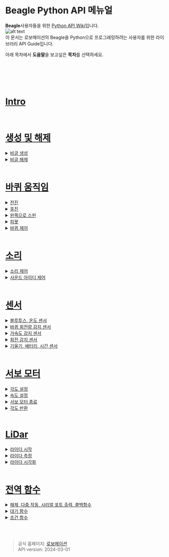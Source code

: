 # Beagle Python API 메뉴얼




**Beagle**사용자들을 위한 [Python API Wiki](https://github.com/RobomationLAB/BeagleAPI_KR/wiki)입니다.<br>
![alt text](https://robomation.net/wp/wp-content/uploads/2024/03/beagle_2-1500x500.jpg)
<Br>
이 문서는 로보메이션의 Beagle을 Python으로 프로그래밍하려는 사용자를 위한 라이브러리 API Guide입니다. 

아래 목차에서 **도움말**을 보고싶은 **목차**를 선택하세요.<br>



<br><br><br><br>

# [Intro](https://github.com/RobomationLAB/BeagleAPI_KR/wiki/시작하기에-앞서)

<br>

# [생성 및 해제](https://github.com/RobomationLAB/BeagleAPI_KR/wiki/생성-및-해제)


<details>
    <summary>
        <a href="https://github.com/RobomationLAB/BeagleAPI_KR/wiki/생성-및-해제#생성">
            비글 생성
        </a>
    </summary>

- [Beagle](https://github.com/RobomationLAB/BeagleAPI_KR/wiki/생성-및-해제#beagle)
- [Beagle(index)](https://github.com/RobomationLAB/BeagleAPI_KR/wiki/생성-및-해제#beagleindex)
- [Beagle(port_name)](https://github.com/RobomationLAB/BeagleAPI_KR/wiki/생성-및-해제#beagleport_name)
- [Beagle(index, port_name)](https://github.com/RobomationLAB/BeagleAPI_KR/wiki/생성-및-해제#beagleindexport_name)

</details>



<details>
    <summary>
        <a href = "https://github.com/RobomationLAB/BeagleAPI_KR/wiki/생성-및-해제#beagle-해제">
        비글 해제
    </summary>

- [dispose()](https://github.com/RobomationLAB/BeagleAPI_KR/wiki/생성-및-해제#dispose)
- [reset()](https://github.com/RobomationLAB/BeagleAPI_KR/wiki/생성-및-해제#reset)

</details>




<br>





# [바퀴 움직임](https://github.com/RobomationLAB/BeagleAPI_KR/wiki/바퀴-움직임)


<details>
    <summary>
        <a href="https://github.com/RobomationLAB/BeagleAPI_KR/wiki/바퀴-움직임#전진">
            전진
        </a>
    </summary>

- [move_forward()](https://github.com/RobomationLAB/BeagleAPI_KR/wiki/바퀴-움직임#move_forward)
- [move_forward(sec)](https://github.com/RobomationLAB/BeagleAPI_KR/wiki/바퀴-움직임#move_forwardsec)
- [move_forward(sec,velocity)](https://github.com/RobomationLAB/BeagleAPI_KR/wiki/바퀴-움직임#move_forwardsec-velocity)
- [move_forward_pulse(pulse)](https://github.com/RobomationLAB/BeagleAPI_KR/wiki/바퀴-움직임#move_forwardpulse)
- [move_forward_pulse(pulse,velocity)](https://github.com/RobomationLAB/BeagleAPI_KR/wiki/바퀴-움직임#move_forwardpulsevelocity)

</details>


<details>
    <summary>
        <a href="https://github.com/RobomationLAB/BeagleAPI_KR/wiki/바퀴-움직임#후진">
            후진
        </a>
    </summary>

- [move_backward()](https://github.com/RobomationLAB/BeagleAPI_KR/wiki/바퀴-움직임#move_backward)
- [move_backward(sec)](https://github.com/RobomationLAB/BeagleAPI_KR/wiki/바퀴-움직임#move_backwardsec)
- [move_backward(sec,velocity)](https://github.com/RobomationLAB/BeagleAPI_KR/wiki/바퀴-움직임#move_backwardsec-velocity)
- [move_backward_pulse(pulse)](https://github.com/RobomationLAB/BeagleAPI_KR/wiki/바퀴-움직임#move_backwardpulse)
- [move_backward_pulse(pulse,velocity)](https://github.com/RobomationLAB/BeagleAPI_KR/wiki/바퀴-움직임#move_backwardpulsevelocity)

</details>



<details>
    <summary>
        <a href="https://github.com/RobomationLAB/BeagleAPI_KR/wiki/바퀴-움직임#스핀">
            왼쪽으로 스핀
        </a>
    </summary>

- [turn_left()](https://github.com/RobomationLAB/BeagleAPI_KR/wiki/바퀴-움직임#turn_left)
- [turn_left(sec)](https://github.com/RobomationLAB/BeagleAPI_KR/wiki/바퀴-움직임#turn_leftsec)
- [turn_left(sec,velocity)](https://github.com/RobomationLAB/BeagleAPI_KR/wiki/바퀴-움직임#turn_leftsecvelocity)
- [turn_left_pulse(pulse)](https://github.com/RobomationLAB/BeagleAPI_KR/wiki/바퀴-움직임#turn_left_pulsepulse)
- [turn_left_pulse(pulse,velocity)](https://github.com/RobomationLAB/BeagleAPI_KR/wiki/바퀴-움직임#turn_left_pulsepulsevelocity)
- [turn_right()](https://github.com/RobomationLAB/BeagleAPI_KR/wiki/바퀴-움직임#turn_right)
- [turn_right(sec)](https://github.com/RobomationLAB/BeagleAPI_KR/wiki/바퀴-움직임#turn_rightsec)
- [turn_right(sec,velocity)](https://github.com/RobomationLAB/BeagleAPI_KR/wiki/바퀴-움직임#turn_rightsecvelocity)
- [turn_right_pulse(pulse)](https://github.com/RobomationLAB/BeagleAPI_KR/wiki/바퀴-움직임#turn_right_pulsepulse)
- [turn_right_pulse(pulse,velocity)](https://github.com/RobomationLAB/BeagleAPI_KR/wiki/바퀴-움직임#turn_right_pulsepulsevelocity)


</details>


<details>
    <summary>
        <a href="https://github.com/RobomationLAB/BeagleAPI_KR/wiki/바퀴-움직임#피봇">
            피봇
        </a>
    </summary>

- [pivot_left()](https://github.com/RobomationLAB/BeagleAPI_KR/wiki/바퀴-움직임#pivot_left)
- [pivot_left(sec)](https://github.com/RobomationLAB/BeagleAPI_KR/wiki/바퀴-움직임#pivot_leftsec)
- [pivot_left(sec,velocity)](https://github.com/RobomationLAB/BeagleAPI_KR/wiki/바퀴-움직임#pivot_leftsec-velocity)
- [pivot_left_pulse(pulse)](https://github.com/RobomationLAB/BeagleAPI_KR/wiki/바퀴-움직임#pivot_left_pulsepulse)
- [pivot_left_pulse(pulse,velocity)](https://github.com/RobomationLAB/BeagleAPI_KR/wiki/바퀴-움직임#pivot_left_pulsepulsevelocity)
- [pivot_right()](https://github.com/RobomationLAB/BeagleAPI_KR/wiki/바퀴-움직임#pivot_right)
- [pivot_right(sec)](https://github.com/RobomationLAB/BeagleAPI_KR/wiki/바퀴-움직임#pivot_rightsec)
- [pivot_right(sec,velocity)](https://github.com/RobomationLAB/BeagleAPI_KR/wiki/바퀴-움직임#pivot_rightsec-velocity)
- [pivot_right_pulse(pulse)](https://github.com/RobomationLAB/BeagleAPI_KR/wiki/바퀴-움직임#pivot_right_pulsepulse)
- [pivot_right_pulse(pulse,velocity)](https://github.com/RobomationLAB/BeagleAPI_KR/wiki/바퀴-움직임#pivot_right_pulsepulsevelocity)

</details>


<details>
    <summary>
        <a href="https://github.com/RobomationLAB/BeagleAPI_KR/wiki/#바퀴-제어">
            바퀴 제어
        </a>
    </summary>

- [wheels(left_velocity, right_velocity)](https://github.com/RobomationLAB/BeagleAPI_KR/wiki/바퀴-움직임#wheelsleft_velocity-right_velocity)
- [wheels(velocity)](https://github.com/RobomationLAB/BeagleAPI_KR/wiki/바퀴-움직임#wheelsvelocity)
- [left_wheel(velocity)](https://github.com/RobomationLAB/BeagleAPI_KR/wiki/바퀴-움직임#left_wheelvelocity)
- [right_wheel(velocity)](https://github.com/RobomationLAB/BeagleAPI_KR/wiki/바퀴-움직임#right_wheelvelocity)
- [stop()](https://github.com/RobomationLAB/BeagleAPI_KR/wiki/바퀴-움직임#stop)

</details>










<br>

# [소리](https://github.com/RobomationLAB/BeagleAPI_KR/wiki/소리)

<details>
    <summary>
        <a href="https://github.com/RobomationLAB/BeagleAPI_KR/wiki/소리#소리-제어">
            소리 제어
        </a>
    </summary>

- [buzzer(hz)](https://github.com/RobomationLAB/BeagleAPI_KR/wiki/소리#buzzerhz)
- [tempo(bpm)](https://github.com/RobomationLAB/BeagleAPI_KR/wiki/소리#tempobpm)
- [note(pitch)](https://github.com/RobomationLAB/BeagleAPI_KR/wiki/소리#notepitch)
- [note(pitch, beats)](https://github.com/RobomationLAB/BeagleAPI_KR/wiki/소리#notepitch-beats)

</details>


<details>
    <summary>
        <a href="https://github.com/RobomationLAB/BeagleAPI_KR/wiki/소리#사운드-아이디-제어">
            사운드 아이디 제어
        </a>
    </summary>

- [sound(sound_id)](https://github.com/RobomationLAB/BeagleAPI_KR/wiki/소리#soundsound_id)
- [sound(sound_id, repeat)](https://github.com/RobomationLAB/BeagleAPI_KR/wiki/소리#soundsound_id-repeat)
- [sound_until_done(sound_id)](https://github.com/RobomationLAB/BeagleAPI_KR/wiki/소리#sound_until_donesound_id)
- [sound_until_done(sound_id, repeat)](https://github.com/RobomationLAB/BeagleAPI_KR/wiki/소리#sound_until_donesound_id-repeat)
- [beep()](https://github.com/RobomationLAB/BeagleAPI_KR/wiki/소리#beep)

</details>



<br>

# [센서](https://github.com/RobomationLAB/BeagleAPI_KR/wiki/센서)

<details>
    <summary><a href="https://github.com/RobomationLAB/BeagleAPI_KR/wiki/센서#블루투스-온도-센서-1">블루투스, 온도 센서</a></summary>

- [signal_strength()](https://github.com/RobomationLAB/BeagleAPI_KR/wiki/센서#signal_strength)
- [temperature()](https://github.com/RobomationLAB/BeagleAPI_KR/wiki/센서#temperature)

</details>

<details>
    <summary><a href="https://github.com/RobomationLAB/BeagleAPI_KR/wiki/센서#바퀴-회전량-감지-센서-1">바퀴 회전량 감지 센서</a></summary>

- [left_encoder()](https://github.com/RobomationLAB/BeagleAPI_KR/wiki/센서#left_encoder)
- [right_encoder()](https://github.com/RobomationLAB/BeagleAPI_KR/wiki/센서#right_encoder)
- [reset_encoder()](https://github.com/RobomationLAB/BeagleAPI_KR/wiki/센서#reset_encoder)

</details>

<details>
    <summary><a href="https://github.com/RobomationLAB/BeagleAPI_KR/wiki/센서#가속도-감지-센서-1">가속도 감지 센서</a></summary>

- [accelerometer_x()](https://github.com/RobomationLAB/BeagleAPI_KR/wiki/센서#accelerometer_x)
- [accelerometer_y()](https://github.com/RobomationLAB/BeagleAPI_KR/wiki/센서#accelerometer_y)
- [accelerometer_z()](https://github.com/RobomationLAB/BeagleAPI_KR/wiki/센서#accelerometer_z)
- [accelerometer()](https://github.com/RobomationLAB/BeagleAPI_KR/wiki/센서#accelerometer)
- [raw_accelerometer_x()](https://github.com/RobomationLAB/BeagleAPI_KR/wiki/센서#raw_accelerometer_x)
- [raw_accelerometer_y()](https://github.com/RobomationLAB/BeagleAPI_KR/wiki/센서#raw_accelerometer_y)
- [raw_accelerometer_z()](https://github.com/RobomationLAB/BeagleAPI_KR/wiki/센서#raw_accelerometer_z)
- [raw_accelerometer()](https://github.com/RobomationLAB/BeagleAPI_KR/wiki/센서#raw_accelerometer)
- [scale_accelerometer()](https://github.com/RobomationLAB/BeagleAPI_KR/wiki/센서#scale_accelerometer)
- [listen_accelerometer(fn, interpolation=None)](https://github.com/RobomationLAB/BeagleAPI_KR/wiki/센서#listen_accelerometerfn-interpolationnone)
- [listen_raw_accelerometer(fn, interpolation=None)](https://github.com/RobomationLAB/BeagleAPI_KR/wiki/센서#listen_raw_accelerometerfn-interpolationnone)

</details>

<details>
    <summary><a href="https://github.com/RobomationLAB/BeagleAPI_KR/wiki/센서#회전-감지-센서-1">회전 감지 센서</a></summary>

- [gyroscope_x()](https://github.com/RobomationLAB/BeagleAPI_KR/wiki/센서#gyroscope_x)
- [gyroscope_y()](https://github.com/RobomationLAB/BeagleAPI_KR/wiki/센서#gyroscope_y)
- [gyroscope_z()](https://github.com/RobomationLAB/BeagleAPI_KR/wiki/센서#gyroscope_z)
- [gyroscope()](https://github.com/RobomationLAB/BeagleAPI_KR/wiki/센서#gyroscope)
- [raw_gyroscope_x()](https://github.com/RobomationLAB/BeagleAPI_KR/wiki/센서#raw_gyroscope_x)
- [raw_gyroscope_y()](https://github.com/RobomationLAB/BeagleAPI_KR/wiki/센서#raw_gyroscope_y)
- [raw_gyroscope_z()](https://github.com/RobomationLAB/BeagleAPI_KR/wiki/센서#raw_gyroscope_z)
- [raw_gyroscope()](https://github.com/RobomationLAB/BeagleAPI_KR/wiki/센서#raw_gyroscope)
- [scale_gyroscope()](https://github.com/RobomationLAB/BeagleAPI_KR/wiki/센서#scale_gyroscope)
- [listen_gyroscope(fn, interpolation=None)](https://github.com/RobomationLAB/BeagleAPI_KR/wiki/센서#listen_gyroscopefn-interpolationnone)
- [listen_raw_gyroscope(fn, interpolation=None)](https://github.com/RobomationLAB/BeagleAPI_KR/wiki/센서#listen_raw_gyroscopefn-interpolationnone)

</details>

<details>
    <summary><a href="https://github.com/RobomationLAB/BeagleAPI_KR/wiki/센서#기울기-배터리-시간-센서-1">기울기, 배터리, 시간 센서</a></summary>

- [tilt()](https://github.com/RobomationLAB/BeagleAPI_KR/wiki/센서#tilt)
- [battery_state()](https://github.com/RobomationLAB/BeagleAPI_KR/wiki/센서#battery_state)
- [charge_state()](https://github.com/RobomationLAB/BeagleAPI_KR/wiki/센서#charge_state)
- [timestamp_basic()](https://github.com/RobomationLAB/BeagleAPI_KR/wiki/센서#timestamp_basic)
- [timestamp_imu()](https://github.com/RobomationLAB/BeagleAPI_KR/wiki/센서#timestamp_imu)

</details>



<br>

# [서보 모터](https://github.com/RobomationLAB/BeagleAPI_KR/wiki/서보-모터)


<details>
    <summary><a href="https://github.com/RobomationLAB/BeagleAPI_KR/wiki/서보-모터#각도-설정-1">각도 설정</a></summary>

- [servo_output_a(degree)](https://github.com/RobomationLAB/BeagleAPI_KR/wiki/서보-모터#servo_output_adegree)
- [servo_output_b(degree)](https://github.com/RobomationLAB/BeagleAPI_KR/wiki/서보-모터#servo_output_bdegree)
- [servo_output_c(degree)](https://github.com/RobomationLAB/BeagleAPI_KR/wiki/서보-모터#servo_output_cdegree)
- [servo_output_a_until_done(degree)](https://github.com/RobomationLAB/BeagleAPI_KR/wiki/서보-모터#servo_output_a_until_donedegree)
- [servo_output_b_until_done(degree)](https://github.com/RobomationLAB/BeagleAPI_KR/wiki/서보-모터#servo_output_b_until_donedegree)
- [servo_output_c_until_done(degree)](https://github.com/RobomationLAB/BeagleAPI_KR/wiki/서보-모터#servo_output_c_until_donedegree)

</details>

<details>
    <summary><a href="https://github.com/RobomationLAB/BeagleAPI_KR/wiki/서보-모터#속도-설정-1">속도 설정</a></summary>

- [servo_speed_a(speed)](https://github.com/RobomationLAB/BeagleAPI_KR/wiki/서보-모터#servo_speed_aspeed)
- [servo_speed_b(speed)](https://github.com/RobomationLAB/BeagleAPI_KR/wiki/서보-모터#servo_speed_bspeed)
- [servo_speed_c(speed)](https://github.com/RobomationLAB/BeagleAPI_KR/wiki/서보-모터#servo_speed_cspeed)

</details>

<details>
    <summary><a href="https://github.com/RobomationLAB/BeagleAPI_KR/wiki/서보-모터#서보모터-종료-1">서보 모터 종료</a></summary>

- [release_servo_a()](https://github.com/RobomationLAB/BeagleAPI_KR/wiki/서보-모터#release_servo_a)
- [release_servo_b()](https://github.com/RobomationLAB/BeagleAPI_KR/wiki/서보-모터#release_servo_b)
- [release_servo_c()](https://github.com/RobomationLAB/BeagleAPI_KR/wiki/서보-모터#release_servo_c)

</details>

<details>
    <summary><a href="https://github.com/RobomationLAB/BeagleAPI_KR/wiki/서보-모터#각도-반환-1">각도 반환</a></summary>

- [servo_input_a()](https://github.com/RobomationLAB/BeagleAPI_KR/wiki/서보-모터#servo_input_a)
- [servo_input_b()](https://github.com/RobomationLAB/BeagleAPI_KR/wiki/서보-모터#servo_input_b)
- [servo_input_c()](https://github.com/RobomationLAB/BeagleAPI_KR/wiki/서보-모터#servo_input_c)

</details>



<br>

# [LiDar](https://github.com/RobomationLAB/BeagleAPI_KR/wiki/LiDar)

<details>
    <summary><a href="https://github.com/RobomationLAB/BeagleAPI_KR/wiki/LiDar#라이다-시작-1">라이다 시작</a></summary>

- [start_lidar()](https://github.com/RobomationLAB/BeagleAPI_KR/wiki/LiDar#start_lidar)
- [stop_lidar()](https://github.com/RobomationLAB/BeagleAPI_KR/wiki/LiDar#stop_lidar)
- [is_lidar_ready()](https://github.com/RobomationLAB/BeagleAPI_KR/wiki/LiDar#is_lidar_ready)
- [wait_until_lidar_ready()](https://github.com/RobomationLAB/BeagleAPI_KR/wiki/LiDar#wait_until_lidar_ready)

</details>

<details>
    <summary><a href="https://github.com/RobomationLAB/BeagleAPI_KR/wiki/LiDar#라이다-측정-1">라이다 측정</a></summary>

- [lidar()](https://github.com/RobomationLAB/BeagleAPI_KR/wiki/LiDar#lidar)
- [left_lidar()](https://github.com/RobomationLAB/BeagleAPI_KR/wiki/LiDar#left_lidar)
- [right_lidar()](https://github.com/RobomationLAB/BeagleAPI_KR/wiki/LiDar#right_lidar)
- [front_lidar()](https://github.com/RobomationLAB/BeagleAPI_KR/wiki/LiDar#front_lidar)
- [rear_lidar()](https://github.com/RobomationLAB/BeagleAPI_KR/wiki/LiDar#rear_lidar)
- [left_front_lidar()](https://github.com/RobomationLAB/BeagleAPI_KR/wiki/LiDar#left_front_lidar)
- [right_front_lidar()](https://github.com/RobomationLAB/BeagleAPI_KR/wiki/LiDar#right_front_lidar)
- [left_rear_lidar()](https://github.com/RobomationLAB/BeagleAPI_KR/wiki/LiDar#left_rear_lidar)
- [right_rear_lidar()](https://github.com/RobomationLAB/BeagleAPI_KR/wiki/LiDar#right_rear_lidar)

</details>

<details>
    <summary><a href="https://github.com/RobomationLAB/BeagleAPI_KR/wiki/LiDar#라이다-시각화-1">라이다 시각화</a></summary>

- [resolution()](https://github.com/RobomationLAB/BeagleAPI_KR/wiki/LiDar#resolution)
- [lidar_chart()](https://github.com/RobomationLAB/BeagleAPI_KR/wiki/LiDar#lidar_chart)
- [lidar_mode(mode)](https://github.com/RobomationLAB/BeagleAPI_KR/wiki/LiDar#lidar_mode_mode)

</details>



<br>

# [전역 함수](https://github.com/RobomationLAB/BeagleAPI_KR/wiki/전역-함수)

<details>
    <summary><a href="https://github.com/RobomationLAB/BeagleAPI_KR/wiki/전역-함수#해제-다중-작동-포트-출력-콜백-함수-1">해제, 다중 작동, 시리얼 포트 출력, 콜백함수</a></summary>

- [dispose()](https://github.com/RobomationLAB/BeagleAPI_KR/wiki/전역-함수#dispose)
- [parallel(function1, function2, ...)](https://github.com/RobomationLAB/BeagleAPI_KR/wiki/전역-함수#parallelfunction1-function2-)
- [parallel((function1, args1), (function2, args2), ...)](https://github.com/RobomationLAB/BeagleAPI_KR/wiki/전역-함수#parallelfunction1-args1-function2-args2-)
- [scan()](https://github.com/RobomationLAB/BeagleAPI_KR/wiki/전역-함수#scan)
- [set_executable(execute)](https://github.com/RobomationLAB/BeagleAPI_KR/wiki/전역-함수#set_executableexecute)

</details>

<details>
    <summary><a href="https://github.com/RobomationLAB/BeagleAPI_KR/wiki/전역-함수#대기-함수-1">대기 함수</a></summary>

- [wait(milliseconds)](https://github.com/RobomationLAB/BeagleAPI_KR/wiki/전역-함수#waitmilliseconds)
- [wait_until(evaluate)](https://github.com/RobomationLAB/BeagleAPI_KR/wiki/전역-함수#wait_untilevaluate)
- [wait_until(evaluate, args)](https://github.com/RobomationLAB/BeagleAPI_KR/wiki/전역-함수#wait_untilevaluate-args)
- [wait_until_ready()](https://github.com/RobomationLAB/BeagleAPI_KR/wiki/전역-함수#wait_until_ready)

</details>

<details>
    <summary><a href="https://github.com/RobomationLAB/BeagleAPI_KR/wiki/전역-함수#조건-함수-1">조건 함수</a></summary>

- [when_do(when, do)](https://github.com/RobomationLAB/BeagleAPI_KR/wiki/전역-함수#when_dowhen-do)
- [when_do(when, do, args)](https://github.com/RobomationLAB/BeagleAPI_KR/wiki/전역-함수#when_dowhen-do-args)

</details>









<br><br>
>공식 홈페이지: [로보메이션](https://www.robomation.net)<br>
API version: 2024-03-01
